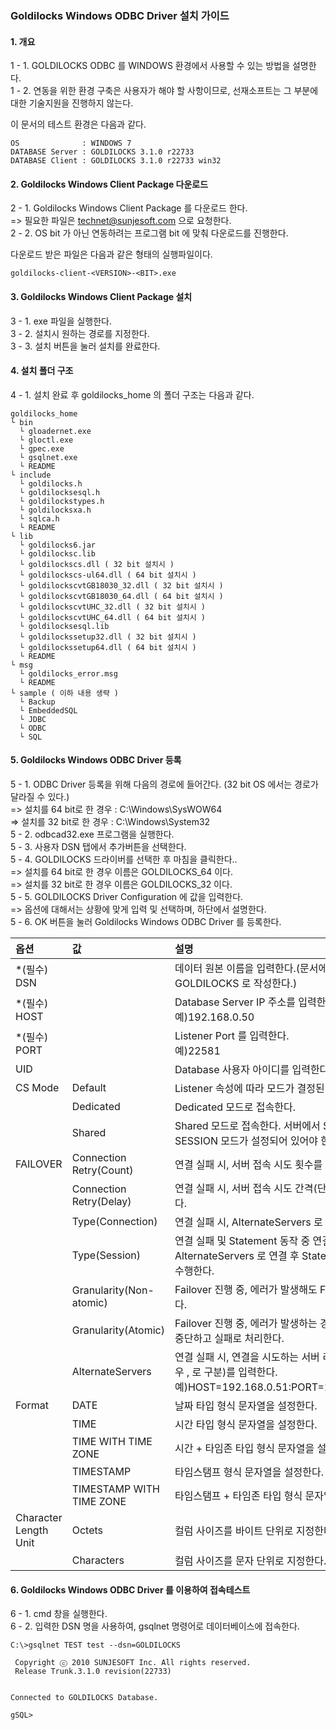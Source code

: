 ### Goldilocks Windows ODBC Driver 설치 가이드

#### 1. 개요

1 - 1. GOLDILOCKS ODBC 를 WINDOWS 환경에서 사용할 수 있는 방법을 설명한다.<br/>
1 - 2. 연동을 위한 환경 구축은 사용자가 해야 할 사항이므로, 선재소프트는 그 부분에 대한 기술지원을 진행하지 않는다.


이 문서의 테스트 환경은 다음과 같다.


    OS              : WINDOWS 7
    DATABASE Server : GOLDILOCKS 3.1.0 r22733
    DATABASE Client : GOLDILOCKS 3.1.0 r22733 win32


#### 2. Goldilocks Windows Client Package 다운로드

2 - 1. Goldilocks Windows Client Package 를 다운로드 한다.<br/>
=> 필요한 파일은 technet@sunjesoft.com 으로 요청한다.<br/>
2 - 2. OS bit 가 아닌 연동하려는 프로그램 bit 에 맞춰 다운로드를 진행한다.<br/>

다운로드 받은 파일은 다음과 같은 형태의 실행파일이다.<br/>


    goldilocks-client-<VERSION>-<BIT>.exe


#### 3. Goldilocks Windows Client Package 설치

3 - 1. exe 파일을 실행한다.<br/>
3 - 2. 설치시 원하는 경로를 지정한다.<br/>
3 - 3. 설치 버튼을 눌러 설치를 완료한다.<br/>

#### 4. 설치 폴더 구조

4 - 1. 설치 완료 후 goldilocks_home 의 폴더 구조는 다음과 같다.<br/>


    goldilocks_home
    └ bin
      └ gloadernet.exe
      └ gloctl.exe
      └ gpec.exe
      └ gsqlnet.exe
      └ README
    └ include
      └ goldilocks.h
      └ goldilocksesql.h
      └ goldilockstypes.h
      └ goldilocksxa.h
      └ sqlca.h
      └ README
    └ lib
      └ goldilocks6.jar
      └ goldilocksc.lib
      └ goldilockscs.dll ( 32 bit 설치시 )
      └ goldilockscs-ul64.dll ( 64 bit 설치시 )
      └ goldilockscvtGB18030_32.dll ( 32 bit 설치시 )
      └ goldilockscvtGB18030_64.dll ( 64 bit 설치시 )
      └ goldilockscvtUHC_32.dll ( 32 bit 설치시 )
      └ goldilockscvtUHC_64.dll ( 64 bit 설치시 )
      └ goldilocksesql.lib
      └ goldilockssetup32.dll ( 32 bit 설치시 )
      └ goldilockssetup64.dll ( 64 bit 설치시 )
      └ README
    └ msg
      └ goldilocks_error.msg
      └ README
    └ sample ( 이하 내용 생략 )
      └ Backup
      └ EmbeddedSQL
      └ JDBC
      └ ODBC
      └ SQL

#### 5. Goldilocks Windows ODBC Driver 등록

5 - 1. ODBC Driver 등록을 위해 다음의 경로에 들어간다. (32 bit OS 에서는 경로가 달라질 수 있다.)<br/>
=> 설치를 64 bit로 한 경우 : C:\Windows\SysWOW64<br/>
=> 설치를 32 bit로 한 경우 : C:\Windows\System32<br/>
5 - 2. odbcad32.exe 프로그램을 실행한다.<br/>
5 - 3. 사용자 DSN 탭에서 추가버튼을 선택한다.<br/>
5 - 4. GOLDILOCKS 드라이버를 선택한 후 마침을 클릭한다..<br/>
=> 설치를 64 bit로 한 경우 이름은 GOLDILOCKS_64 이다.<br/>
=> 설치를 32 bit로 한 경우 이름은 GOLDILOCKS_32 이다.<br/>
5 - 5. GOLDILOCKS Driver Configuration 에 값을 입력한다.<br/>
=> 옵션에 대해서는 상황에 맞게 입력 및 선택하며, 하단에서 설명한다.<br/>
5 - 6. OK 버튼을 눌러 Goldilocks Windows ODBC Driver 를 등록한다.
<br/>

| 옵션 | 값 | 설명 |
|:--  |:-- |:-- |
|*(필수) DSN         ||데이터 원본 이름을 입력한다.(문서에서는 GOLDILOCKS 로 작성한다.)|
|*(필수) HOST        ||Database Server IP 주소를 입력한다.<br/>예)192.168.0.50|
|*(필수) PORT        ||Listener Port 를 입력한다.<br/>예)22581|
|UID         ||Database 사용자 아이디를 입력한다.|
|CS Mode     |Default|Listener 속성에 따라 모드가 결정된다.|
|            |Dedicated|Dedicated 모드로 접속한다.|
|            |Shared|Shared 모드로 접속한다. 서버에서 SHARED SESSION 모드가 설정되어 있어야 한다.|
|FAILOVER|Connection Retry(Count)|연결 실패 시, 서버 접속 시도 횟수를 입력한다.|
|        |Connection Retry(Delay)|연결 실패 시, 서버 접속 시도 간격(단위 : 초)를 입력한다.|
|        |Type(Connection)|연결 실패 시, AlternateServers 로 연결한다.|
|        |Type(Session)   |연결 실패 및 Statement 동작 중 연결이 끊어진 경우, AlternateServers 로 연결 후 Statement 를 복원하여 수행한다.|
|        |Granularity(Non-atomic)|Failover 진행 중, 에러가 발생해도 Failover 를 진행한다.|
|        |Granularity(Atomic) | Failover 진행 중, 에러가 발생하는 경우 Failover 를 중단하고 실패로 처리한다.|
|        |AlternateServers| 연결 실패 시, 연결을 시도하는 서버 리스트(다중일 경우 , 로 구분)를 입력한다.<br/>예)HOST=192.168.0.51:PORT=22581,HOST=...|
|Format  |DATE|날짜 타입 형식 문자열을 설정한다.|
|        |TIME|시간 타입 형식 문자열을 설정한다.|
|        |TIME WITH TIME ZONE|시간 + 타임존 타입 형식 문자열을 설정한다.|
|        |TIMESTAMP|타임스탬프 형식 문자열을 설정한다.|
|        |TIMESTAMP WITH TIME ZONE|타임스탬프 + 타임존 타입 형식 문자열을 설정한다.|
|Character Length Unit|Octets|컬럼 사이즈를 바이트 단위로 지정한다.|
|       |Characters|컬럼 사이즈를 문자 단위로 지정한다.|


#### 6. Goldilocks Windows ODBC Driver 를 이용하여 접속테스트

6 - 1. cmd 창을 실행한다.<br/>
6 - 2. 입력한 DSN 명을 사용하여, gsqlnet 명령어로 데이터베이스에 접속한다.


    C:\>gsqlnet TEST test --dsn=GOLDILOCKS

     Copyright ⓒ 2010 SUNJESOFT Inc. All rights reserved.
     Release Trunk.3.1.0 revision(22733)


    Connected to GOLDILOCKS Database.

    gSQL>
